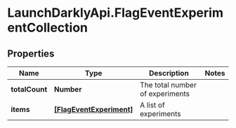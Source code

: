 # LaunchDarklyApi.FlagEventExperimentCollection

## Properties

Name | Type | Description | Notes
------------ | ------------- | ------------- | -------------
**totalCount** | **Number** | The total number of experiments | 
**items** | [**[FlagEventExperiment]**](FlagEventExperiment.md) | A list of experiments | 


